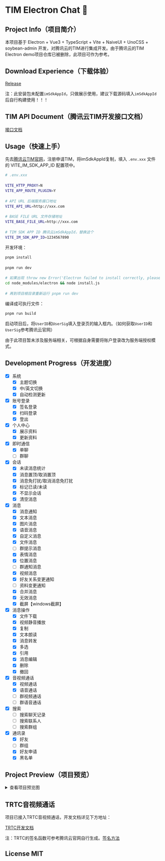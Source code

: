 # TIM Electron Chat 🌿

## Project Info（项目简介）

本项目基于 Electron + Vue3 + TypeScript + Vite + NaiveUI + UnoCSS + soybean-admin 开发，对腾讯云的TIM进行集成开发。由于腾讯云的TIM Electron demo项目仓库已被删除，此项目可作为参考。

## Download Experience（下载体验）

[Release](https://github.com/typeofNaN/tim-electron-chat/releases)

注：此安装包未配置`imSdkAppId`，只做展示使用，建议下载源码填入`imSdkAppId`后自行构建使用！！！

## TIM API Document（腾讯云TIM开发接口文档）

[接口文档](https://comm.qq.com/im/doc/electron/zh/)

## Usage（快速上手）

先去[腾讯云TIM官网](https://cloud.tencent.com/product/im)，注册申请TIM，将imSdkAppId复制，填入 `.env.xxx` 文件的 VITE_IM_SDK_APP_ID 配置项中。

``` sh
# .env.xxx

VITE_HTTP_PROXY=N
VITE_APP_ROUTE_PLUGIN=Y

# API URL 后端服务接口地址
VITE_API_URL=http://xxx.com

# BASE FILE URL 文件存储地址
VITE_BASE_FILE_URL=http://xxx.com

# TIM SDK APP ID 腾讯云imSdkAppId，替换这个
VITE_IM_SDK_APP_ID=1234567890
```

开发环境：

``` sh
pnpm install

pnpm run dev

# 如果出现 throw new Error('Electron failed to install correctly, please delete node_modules/electron and try installing again'); 此类报错。则先执行：
cd node_modules/electron && node install.js

# 再到项目根目录重新运行 pnpm run dev
```

编译成可执行文件：

``` sh
pnpm run build
```

启动项目后，将`UserID`和`UserSig`填入登录页的输入框内。（如何获取`UserID`和`UserSig`参考腾讯云官网）

由于此项目暂未涉及服务端相关，可根据自身需要将账户登录改为服务端授权模式。

## Development Progress（开发进度）

- [x] 系统
  - [x] 主题切换
  - [x] 中/英文切换
  - [x] 自动检测更新
- [x] 账号登录
  - [x] 签名登录
  - [x] 扫码登录
  - [x] 登出
- [x] 个人中心
  - [x] 展示资料
  - [x] 更新资料
- [x] 即时通信
  - [x] 单聊
  - [ ] 群聊
- [x] 会话
  - [x] 未读消息统计
  - [x] 消息置顶/取消置顶
  - [x] 消息免打扰/取消消息免打扰
  - [x] 标记已读/未读
  - [x] 不显示会话
  - [x] 清空消息
- [x] 消息
  - [x] 消息通知
  - [x] 文本消息
  - [x] 图片消息
  - [x] 语音消息
  - [x] 自定义消息
  - [x] 文件消息
  - [ ] 群提示消息
  - [x] 表情消息
  - [x] 位置消息
  - [ ] 群通知消息
  - [x] 视频消息
  - [x] 好友关系变更通知
  - [ ] 资料变更通知
  - [x] 合并消息
  - [x] 无效消息
  - [x] 截屏【windows截屏】
- [x] 消息操作
  - [x] 文件下载
  - [x] 视频静音播放
  - [x] 复制
  - [x] 文本朗读
  - [x] 消息转发
  - [x] 多选
  - [x] 引用
  - [x] 消息编辑
  - [x] 删除
  - [x] 撤回
- [x] 音视频通话
  - [x] 视频通话
  - [x] 语音通话
  - [ ] 群视频通话
  - [ ] 群语音通话
- [x] 搜索
  - [ ] 搜索聊天记录
  - [ ] 搜索联系人
  - [ ] 搜索群组
- [x] 通讯录
  - [x] 好友
  - [ ] 群组
  - [x] 好友申请
  - [x] 黑名单

## Project Preview（项目预览）

<details>
  <summary>查看项目预览图</summary>

### Login Page（登录页面）

![登录页面](./screenshots/login.jpg)

### My Info（我的信息）

![我的信息](./screenshots/my-info.jpg)

### Search（搜索）

![搜索](./screenshots/search.jpg)

### Create Group（创建群组）

![创建群组](./screenshots/create-group.jpg)

### Conv Operation（会话操作）

![会话操作](./screenshots/conv-operation.jpg)

### Chat Page（聊天页面）

![聊天页面](./screenshots/chat.jpg)

### Image Msg（图片消息）

![图片消息](./screenshots/image-msg.jpg)

### Merge Msg（合并消息）

![合并消息](./screenshots/merge-msg.jpg)

### Send Emoji（发送表情）

![发送表情](./screenshots/emojis.jpg)

### Msg Operation（消息操作）

![消息操作](./screenshots/msg-operation.jpg)

### Chat Info（聊天信息）

![聊天信息](./screenshots/chat-info.jpg)

### Friend Info（朋友信息）

![朋友信息](./screenshots/user-info.jpg)

### Edit Friend Remark（好友备注）

![好友备注](./screenshots/edit-profile.jpg)

### Friend List（好友列表）

![好友列表](./screenshots/friend-list.jpg)

### Add friend（添加好友）

![添加好友](./screenshots/add-friend.jpg)

### My Group（我的群组）

![我的群组](./screenshots/my-group.jpg)

### Friend Apply（好友申请）

![好友申请](./screenshots/friend-apply.jpg)

### Blacklist（黑名单）

![黑名单](./screenshots/blacklist.jpg)

### Account Setting（账户设置）

![账户设置](./screenshots/account-setting.jpg)

### Edit Account Info（编辑账户信息）

![编辑账户信息](./screenshots/edit-account-info.jpg)

### System Setting（系统设置）

![系统设置](./screenshots/system-setting.jpg)

### About（关于）

![关于](./screenshots/about.jpg)

### I18n（多语言）

![多语言](./screenshots/i18n.jpg)

### Dark Mode（暗黑模式）

![暗黑模式](./screenshots/dark-mode.jpg)

</details>

## TRTC音视频通话

项目已接入TRTC音视频通话，开发文档详见下方地址：

[TRTC开发文档](https://cloud.tencent.com/document/product/647/38551)

注：TRTC的签名函数可参考腾讯云官网自行生成。[签名方法](https://cloud.tencent.com/document/product/647/17275)

## License MIT
